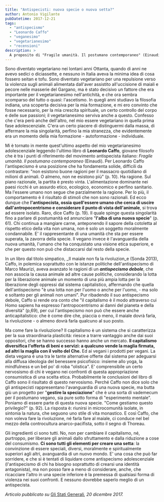 ```yaml
---
title: "Antispecisti: nuova specie o nuova setta?"
author: Antonio Vigilante
pubDatetime: 2017-12-21
tags: 
  - "antispecismo"
  - "Leonardo Caffo"
  - "veganesimo"
  - "vegetarianesimo"
  - "recensioni"
description: >
  A proposito di "Fragile umanità. Il postumano contemporaneo" (Einaudi) di Leonardo Caffo.
---
```


Sono diventato vegetariano nei lontani anni Ottanta, quando di anni ne avevo sedici o diciassette, e nessuno in Italia aveva la minima idea di cosa fossero seitan e tofu. Sono diventato vegetariano per una repulsione verso la violenza sugli animali alimentata dall'aver assistito all'uccisione di maiali e pecore nelle masserie del Gargano, ma è stato decisivo un fattore che era importante per il vegetarianesimo nell'antichità, e che ora sembra scomparso del tutto o quasi: l'ascetismo. In quegli anni studiavo la filosofia indiana, una scoperta decisiva per la mia formazione, e mi ero convinto che fosse necessario, per la mia crescita spirituale, un certo controllo del corpo e delle sue passioni; il vegetarianesimo serviva anche a questo. Confesso che c'era però anche dell'altro, nel mio essere vegetariano in quella prima fase adolescenziale. C'era un certo piacere di distinguermi dalla massa, di affermare la mia singolarità, perfino la mia stranezza, che evidentemente era un momento della mia formazione - autoformazione - individuale.  

Mi è tornato in mente quest'ultimo aspetto del mio vegetarianesimo adolescenziale leggendo l'ultimo libro di **Leonardo Caffo**, giovane filosofo che è tra i punti di riferimento del movimento antispecista italiano: _Fragile umanità. Il postumano contemporaneo_ (Einaudi). Per Leonardo Caffo l'antispecismo è una posizione che ha fondamenta solide, difficili da contrastare: "non esistono buone ragioni per il massacro quotidiano di milioni di animali. O almeno, non ne esistono più" (p. 10). Ha ragione. Sul piano razionale, la partita è presto vinta. L'alimentazione dominante nei paesi ricchi è un assurdo etico, ecologico, economico e perfino sanitario. Ma l'essere umano non segue che parzialmente la ragione. Per lo più, il comportamento è il risultato di stimoli che non sono razionali. Ed ecco dunque che **l'antispecista, ossia quell'essere umano che cerca di uscire dall'antropocentrismo e considerare il punto di vista dell'animale**, si trova ad essere isolato. Raro, dice Caffo (p. 19). Il quale spinge questa singolarità fino a parlare di postumanità ed annunciare "**l'alba di una nuova specie**" (p. 61). Chi continua a mangiare carne, anteponendo il sapore della cotoletta al rispetto etico della vita non umana, non è solo un soggetto moralmente condannabile. E' il rappresentante di una umanità che sta per essere superata, la zavorra della specie. Il vegano invece è l'avanguardia della nuova umanità, l'umano che ha conquistato una visione etica superiore, e che per questo non può che distaccarsi dal resto della specie.

In un libro dal titolo simpatico, _Il maiale non fa la rivoluzion_e (Sonda 2013), Caffo, in polemica soprattutto con le istanze politiche dell'antispecismo di Marco Maurizi, aveva avanzato le ragioni di un _**antispecismo debole**_, che non associa la causa animale ad altre cause politiche, considerando la lotta per la liberazione animale un momento di una più ampia lotta per la liberazione degli oppressi dal sistema capitalistico, affermando che quella dell'antispecismo "è una lotta non per l'uomo o anche per l'uomo, - ma solo e soltanto per gli animali non umani". Pur ribadendo il suo antispecismo debole, Caffo si rende ora conto che "il capitalismo è il modo attraverso cui Homo sapiens ha espresso l'antropocentrismo ai danni del pianeta e della diversità" (p,69), per cui l'antispecismo non può che essere anche anticapitalistico: che è come dire che, piaccia o meno, il maiale dovrà farla, la rivoluzione - o almeno dovrà farla qualcuno al suo posto.

Ma come fare la rivoluzione? Il capitalismo è un sistema che si caratterizza per la sua straordinaria plasticità: riesce a trarre vantaggio anche dai suoi oppositori, che se hanno successo hanno anche un mercato. **Il capitalismo diversifica l'offerta di beni e servizi: a qualcuno vende la maglia firmata, ad altri la maglia con il volto del Che.** Ed ai vegani i prodotti per vegani. La dieta vegana è una tra le tante alternative offerte dal sistema per adeguarsi alla diffusa ideologia del benessere psicofisico: insieme allo yoga, la mindfulness e un bel po' di roba "olistica". E' comprensibile un certo nervosismo di chi è vegano nei confronti di questa appropriazione consumistica di una scelta etica. Probabilmente le conclusioni del libro di Caffo sono il risultato di questo nervosismo. Perché Caffo non dice solo che gli antispecisti rappresentano l'avanguardia di una nuova specie, ma butta giù un progetto per "**gestire la speciazione**" che è una sorta di vademecum per il postumano vegano, sia pure sotto forma di "esperimento mentale". Poniamo di essere parte di questa nuova specie. "Come gestiamo questo privilegio?" (p. 92). La risposta è: riunirsi in microcomunità isolate, in sintonia la natura, che seguono uno stile di vita monastico. E così Caffo, che non voleva fare la rivoluzione, né farla fare al maiale, ci conduce nel bel mezzo della controcultura anarco-pacifista, sotto il segno di Thoreau.

Gli ingredienti ci sono tutti. No, non per cambiare il capitalismo, né, purtroppo, per liberare gli animali dallo sfruttamento e dalla riduzione a cose del consumismo. **Ci sono tutti gli elementi per creare una setta**: la convinzione di essere speciali, diversi, moralmente e spiritualmente superiori agli altri, avanguardia di un nuovo mondo. E' una cosa che può far sorridere, e che si è tentati di liquidare come antispecismo adolescenziale (l'antispecismo di chi ha bisogno soprattutto di crearsi una identità antagonista), ma non posso fare a meno di considerare, anche, che ricacciare l'altro in una specie inferiore è la premessa di qualsiasi forma di violenza nei suoi confronti. E nessuno dovrebbe saperlo meglio di un antispecista.

  
_Articolo pubblicato su_ [Gli Stati Generali](http://www.glistatigenerali.com/bioetica/antispecisti-nuova-specie-o-nuova-setta/)_, 20 dicembre 2017._
